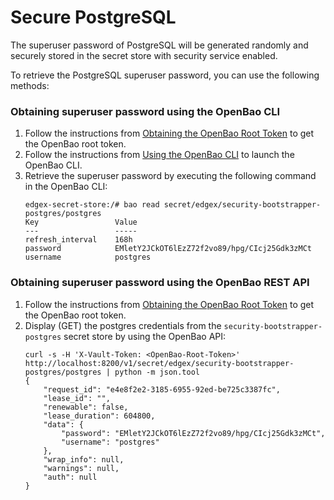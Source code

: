 # Secure PostgreSQL

The superuser password of PostgreSQL will be generated randomly and securely stored in the secret store with security service enabled.

To retrieve the PostgreSQL superuser password, you can use the following methods:

### Obtaining superuser password using the OpenBao CLI

1. Follow the instructions from [Obtaining the OpenBao Root Token](Ch-SecretStore.md#obtaining-the-openbao-root-token) to get the OpenBao root token.
2. Follow the instructions from [Using the OpenBao CLI](Ch-SecretStore.md#using-the-openbao-cli) to launch the OpenBao CLI.
3. Retrieve the superuser password by executing the following command in the OpenBao CLI:
    ```
    edgex-secret-store:/# bao read secret/edgex/security-bootstrapper-postgres/postgres
    Key                 Value
    ---                 -----
    refresh_interval    168h
    password            EMletY2JCkOT6lEzZ72f2vo89/hpg/CIcj25Gdk3zMCt
    username            postgres
    ```

### Obtaining superuser password using the OpenBao REST API

1. Follow the instructions from [Obtaining the OpenBao Root Token](Ch-SecretStore.md#obtaining-the-openbao-root-token) to get the OpenBao root token.
2. Display (GET) the postgres credentials from the `security-bootstrapper-postgres` secret store by using the OpenBao API:
   ```
   curl -s -H 'X-Vault-Token: <OpenBao-Root-Token>' http://localhost:8200/v1/secret/edgex/security-bootstrapper-postgres/postgres | python -m json.tool
   {
       "request_id": "e4e8f2e2-3185-6955-92ed-be725c3387fc",
       "lease_id": "",
       "renewable": false,
       "lease_duration": 604800,
       "data": {
           "password": "EMletY2JCkOT6lEzZ72f2vo89/hpg/CIcj25Gdk3zMCt",
           "username": "postgres"
       },
       "wrap_info": null,
       "warnings": null,
       "auth": null
   }
   ```

